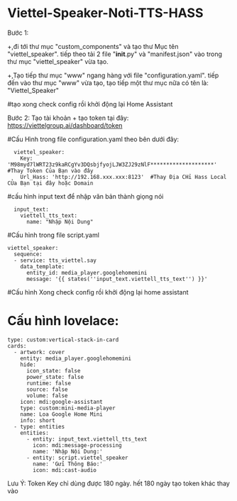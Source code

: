 # Viettel-Speaker-Noti-TTS-HASS
Bước 1:

+,đi tới thư mục "custom_components" và tạo thư Mục tên "viettel_speaker".
  tiếp theo tải 2 file "__init__.py" và "manifest.json" vào trong thư mục "viettel_speaker" vừa tạo.
  
+,Tạo tiếp thư mục "www" ngang hàng với file "configuration.yaml". 
  tiếp đến vào thư mục "www" vừa tạo, tạo tiếp một thư mục nữa có tên là: "Viettel_Speaker"

#tạo xong check config rồi khởi động lại Home Assistant

Bước 2:
Tạo tài khoản + tạo token tại đây: https://viettelgroup.ai/dashboard/token


#Cấu Hình trong file configuration.yaml theo bên dưới đây:

      viettel_speaker:
        Key: 'M98myd7lWRT23z9kaRCgYv3DQsbjfyojLJW3ZJ29zNlF********************' #Thay Token Của Bạn vào đây
        Url_Hass: 'http://192.168.xxx.xxx:8123'  #Thay Địa CHỉ Hass Local CỦa Bạn tại đây hoặc Domain


#cấu hình input text để nhập văn bản thành giọng nói 

      input_text:
        viettell_tts_text:
          name: "Nhập Nội Dung"
 
#Cấu hình trong file script.yaml

    viettel_speaker:
      sequence:  
      - service: tts_viettel.say
        data_template:
          entity_id: media_player.googlehomemini    
          message: '{{ states(''input_text.viettell_tts_text'') }}'
 
#Cấu hình Xong check config rồi khởi động lại home assistant

# Cấu hình lovelace:

    type: custom:vertical-stack-in-card
    cards:
      - artwork: cover
        entity: media_player.googlehomemini
        hide:
          icon_state: false
          power_state: false
          runtime: false
          source: false
          volume: false
        icon: mdi:google-assistant
        type: custom:mini-media-player
        name: Loa Google Home Mini
        info: short
      - type: entities
        entities:
          - entity: input_text.viettell_tts_text
            icon: mdi:message-processing
            name: 'Nhập Nội Dung:'
          - entity: script.viettel_speaker
            name: 'Gửi Thông Báo:'
            icon: mdi:cast-audio


Lưu Ý: Token Key chỉ dùng được 180 ngày. hết 180 ngày tạo token khác thay vào


